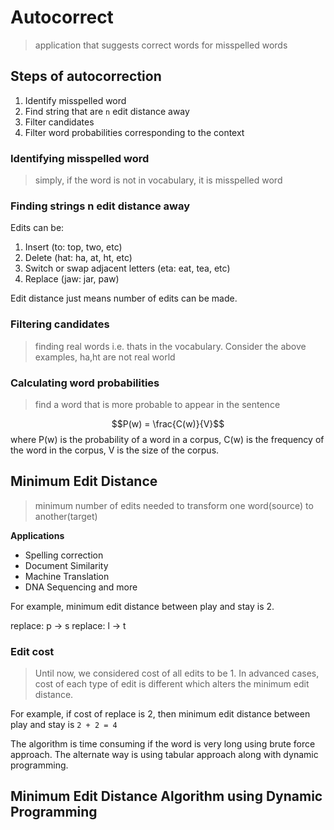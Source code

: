 # Autocorrect
> application that suggests correct words for misspelled words

## Steps of autocorrection
1. Identify misspelled word
2. Find string that are `n` edit distance away
3. Filter candidates
4. Filter word probabilities corresponding to the context


### Identifying misspelled word
> simply, if the word is not in vocabulary, it is misspelled word

### Finding strings n edit distance away

Edits can be:
1. Insert (to: top, two, etc)
2. Delete (hat: ha, at, ht, etc)
3. Switch or swap adjacent letters (eta: eat, tea, etc)
4. Replace (jaw: jar, paw)

Edit distance just means number of edits can be made.

### Filtering candidates
> finding real words i.e. thats in the vocabulary.
Consider the above examples, ha,ht are not real world

### Calculating word probabilities
> find a word that is more probable to appear in the sentence

$$P(w) = \frac{C(w)}{V}$$
where P(w) is the probability of a word in a corpus,
C(w) is the frequency of the word in the corpus,
V is the size of the corpus.

## Minimum Edit Distance
> minimum number of edits needed to transform one word(source) to another(target)

**Applications**
- Spelling correction
- Document Similarity
- Machine Translation
- DNA Sequencing and more

For example, minimum edit distance between play and stay is 2.

replace: p -> s
replace: l -> t

### Edit cost
> Until now, we considered cost of all edits to be 1. In advanced cases, cost of each type of edit is different which alters the minimum edit distance.

For example, if cost of replace is 2, then minimum edit distance between play and stay is `2 + 2 = 4`

The algorithm is time consuming if the word is very long using brute force approach. The alternate way is using tabular approach along with dynamic programming.

## Minimum Edit Distance Algorithm using Dynamic Programming
 



 



 





